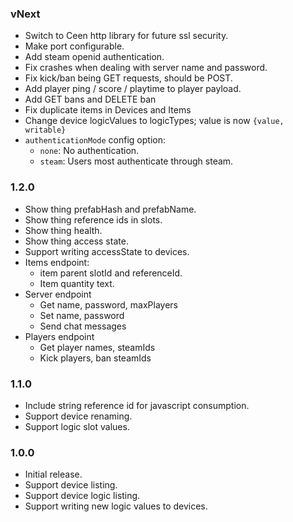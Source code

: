 ### vNext

- Switch to Ceen http library for future ssl security.
- Make port configurable.
- Add steam openid authentication.
- Fix crashes when dealing with server name and password.
- Fix kick/ban being GET requests, should be POST.
- Add player ping / score / playtime to player payload.
- Add GET bans and DELETE ban
- Fix duplicate items in Devices and Items
- Change device logicValues to logicTypes; value is now `{value, writable}`
- `authenticationMode` config option:
  - `none`: No authentication.
  - `steam`: Users most authenticate through steam.

### 1.2.0

- Show thing prefabHash and prefabName.
- Show thing reference ids in slots.
- Show thing health.
- Show thing access state.
- Support writing accessState to devices.
- Items endpoint:
  - item parent slotId and referenceId.
  - Item quantity text.
- Server endpoint
  - Get name, password, maxPlayers
  - Set name, password
  - Send chat messages
- Players endpoint
  - Get player names, steamIds
  - Kick players, ban steamIds

### 1.1.0

- Include string reference id for javascript consumption.
- Support device renaming.
- Support logic slot values.

### 1.0.0

- Initial release.
- Support device listing.
- Support device logic listing.
- Support writing new logic values to devices.
